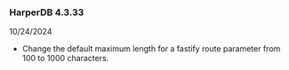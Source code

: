 ### HarperDB 4.3.33

10/24/2024

- Change the default maximum length for a fastify route parameter from 100 to 1000 characters.
